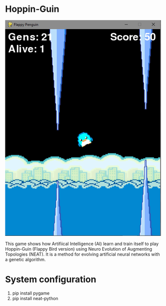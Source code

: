 # Hoppin-Guin
![](Hoppin-guin.png)

This game shows how Artifiical Intelligence (AI) learn and train itself to play Hoppin-Guin (Flappy Bird version) using Neuro Evolution of Augmenting Topologies (NEAT). It is a method for evolving artificial neural networks with a genetic algorithm.
# System configuration
1. pip install pygame
2. pip install neat-python
